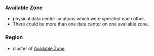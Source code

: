 ### Available Zone
- physical data center locations which were sperated each other.
- There could be more than one data center on one available zone.

### Region
- cluster of [Available Zone](###AvailableZone).
